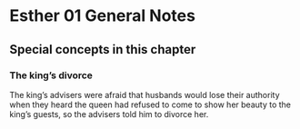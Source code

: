 # Esther 01 General Notes

## Special concepts in this chapter

### The king’s divorce

The king’s advisers were afraid that husbands would lose their authority when they heard the queen had refused to come to show her beauty to the king’s guests, so the advisers told him to divorce her.